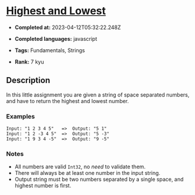 # [Highest and Lowest](https://www.codewars.com/kata/554b4ac871d6813a03000035)

- **Completed at:** 2023-04-12T05:32:22.248Z

- **Completed languages:** javascript

- **Tags:** Fundamentals, Strings

- **Rank:** 7 kyu

## Description

In this little assignment you are given a string of space separated numbers, and have to return the highest and lowest number.

### Examples

``` text
Input: "1 2 3 4 5"   =>  Output: "5 1"
Input: "1 2 -3 4 5"  =>  Output: "5 -3"
Input: "1 9 3 4 -5"  =>  Output: "9 -5"
```

### Notes

- All numbers are valid ```Int32```, no *need* to validate them.
- There will always be at least one number in the input string.
- Output string must be two numbers separated by a single space, and highest number is first.
